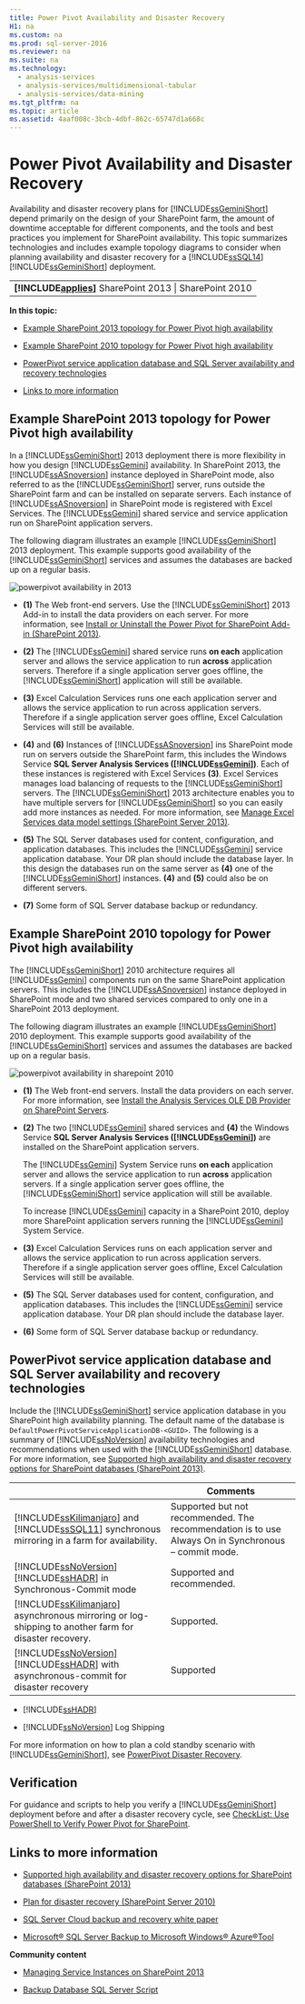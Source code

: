 ```yaml
---
title: Power Pivot Availability and Disaster Recovery
H1: na
ms.custom: na
ms.prod: sql-server-2016
ms.reviewer: na
ms.suite: na
ms.technology: 
  - analysis-services
  - analysis-services/multidimensional-tabular
  - analysis-services/data-mining
ms.tgt_pltfrm: na
ms.topic: article
ms.assetid: 4aaf008c-3bcb-4dbf-862c-65747d1a668c
---
```

# Power Pivot Availability and Disaster Recovery
  Availability and disaster recovery plans for [!INCLUDE[ssGeminiShort](../../Token/Other/ssGeminiShort_md.md)] depend primarily on the design of your SharePoint farm, the amount of downtime acceptable for different components, and the tools and best practices you implement for SharePoint availability. This topic summarizes technologies and includes example topology diagrams to consider when planning availability and disaster recovery for a [!INCLUDE[ssSQL14](../../Token/Other/ssSQL14_md.md)] [!INCLUDE[ssGeminiShort](../../Token/Other/ssGeminiShort_md.md)] deployment.  
  
||  
|-|  
|**[!INCLUDE[applies](../../Token/Other/applies_md.md)]**  SharePoint 2013 &#124; SharePoint 2010|  
  
 **In this topic:**  
  
-   [Example SharePoint 2013 topology for Power Pivot high availability](#bkmk_sharepoint2013)  
  
-   [Example SharePoint 2010 topology for Power Pivot high availability](#bkmk_sharepoint2010)  
  
-   [PowerPivot service application database and SQL Server availability and recovery technologies](#bkmk_sql_server_technologies)  
  
-   [Links to more information](#bkmk_more_resources)  
  
##  <a name="bkmk_sharepoint2013"></a> Example SharePoint 2013 topology for Power Pivot high availability  
 In a [!INCLUDE[ssGeminiShort](../../Token/Other/ssGeminiShort_md.md)] 2013 deployment there is more flexibility in how you design [!INCLUDE[ssGemini](../../Token/Other/ssGemini_md.md)] availability. In SharePoint 2013, the [!INCLUDE[ssASnoversion](../../Token/Other/ssASnoversion_md.md)] instance deployed in SharePoint mode, also referred to as the [!INCLUDE[ssGeminiShort](../../Token/Other/ssGeminiShort_md.md)] server, runs outside the SharePoint farm and can be installed on separate servers. Each instance of [!INCLUDE[ssASnoversion](../../Token/Other/ssASnoversion_md.md)] in SharePoint mode is registered with Excel Services. The [!INCLUDE[ssGemini](../../Token/Other/ssGemini_md.md)] shared service and service application run on SharePoint application servers.  
  
 The following diagram illustrates an example [!INCLUDE[ssGeminiShort](../../Token/Other/ssGeminiShort_md.md)] 2013 deployment. This example supports good availability of the [!INCLUDE[ssGeminiShort](../../Token/Other/ssGeminiShort_md.md)] services and assumes the databases are backed up on a regular basis.  
  
 ![powerpivot availability in 2013](../../Images/Image/ImageNotContaina/ssas_powerpivot_services_2013.png "ssas_powerpivot_services_2013")  
  
-   **\(1\)** The Web front\-end servers. Use the [!INCLUDE[ssGeminiShort](../../Token/Other/ssGeminiShort_md.md)] 2013 Add\-in to install the data providers on each server. For more information, see [Install or Uninstall the Power Pivot for SharePoint Add-in &#40;SharePoint 2013&#41;](../../Topics/TopicNameNotContainA/Install-or-Uninstall-the-Power-Pivot-for-SharePoint-Add-in--SharePoint-2013-.md).  
  
-   **\(2\)** The [!INCLUDE[ssGemini](../../Token/Other/ssGemini_md.md)] shared service runs **on each** application server and allows the service application to run **across** application servers. Therefore if a single application server goes offline, the [!INCLUDE[ssGeminiShort](../../Token/Other/ssGeminiShort_md.md)] application will still be available.  
  
-   **\(3\)** Excel Calculation Services runs one each application server and allows the service application to run across application servers. Therefore if a single application server goes offline, Excel Calculation Services will still be available.  
  
-   **\(4\)** and **\(6\)** Instances of [!INCLUDE[ssASnoversion](../../Token/Other/ssASnoversion_md.md)] ins SharePoint mode run on servers outside the SharePoint farm, this includes the Windows Service **SQL Server Analysis Services \([!INCLUDE[ssGemini](../../Token/Other/ssGemini_md.md)]\)**. Each of these instances is registered with Excel Services **\(3\)**. Excel Services manages load balancing of requests to the [!INCLUDE[ssGeminiShort](../../Token/Other/ssGeminiShort_md.md)] servers. The [!INCLUDE[ssGeminiShort](../../Token/Other/ssGeminiShort_md.md)] 2013 architecture enables you to have multiple servers for [!INCLUDE[ssGeminiShort](../../Token/Other/ssGeminiShort_md.md)] so you can easily add more instances as needed. For more information, see [Manage Excel Services data model settings \(SharePoint Server 2013\)](http://technet.microsoft.com/library/jj219780\(v=office.15\).aspx).  
  
-   **\(5\)** The SQL Server databases used for content, configuration, and application databases. This includes the [!INCLUDE[ssGemini](../../Token/Other/ssGemini_md.md)] service application database. Your DR plan should include the database layer. In this design the databases run on the same server as **\(4\)** one of the [!INCLUDE[ssGeminiShort](../../Token/Other/ssGeminiShort_md.md)] instances. **\(4\)** and **\(5\)** could also be on different servers.  
  
-   **\(7\)** Some form of SQL Server database backup or redundancy.  
  
##  <a name="bkmk_sharepoint2010"></a> Example SharePoint 2010 topology for Power Pivot high availability  
 The [!INCLUDE[ssGeminiShort](../../Token/Other/ssGeminiShort_md.md)] 2010 architecture requires all [!INCLUDE[ssGemini](../../Token/Other/ssGemini_md.md)] components run on the same SharePoint application servers. This includes the [!INCLUDE[ssASnoversion](../../Token/Other/ssASnoversion_md.md)] instance deployed in SharePoint mode and two shared services compared to only one in a SharePoint 2013 deployment.  
  
 The following diagram illustrates an example [!INCLUDE[ssGeminiShort](../../Token/Other/ssGeminiShort_md.md)] 2010 deployment. This example supports good availability of the [!INCLUDE[ssGeminiShort](../../Token/Other/ssGeminiShort_md.md)] services and assumes the databases are backed up on a regular basis.  
  
 ![powerpivot availability in sharepoint 2010](../../Images/Image/ImageNotContaina/ssas_powerpivot_services_2010.png "ssas_powerpivot_services_2010")  
  
-   **\(1\)** The Web front\-end servers. Install the data providers on each server. For more information, see [Install the Analysis Services OLE DB Provider on SharePoint Servers](assetId:///2c62daf9-1f2d-4508-a497-af62360ee859).  
  
-   **\(2\)** The two [!INCLUDE[ssGemini](../../Token/Other/ssGemini_md.md)] shared services and **\(4\)** the Windows Service **SQL Server Analysis Services \([!INCLUDE[ssGemini](../../Token/Other/ssGemini_md.md)]\)** are installed on the SharePoint application servers.  
  
     The [!INCLUDE[ssGemini](../../Token/Other/ssGemini_md.md)] System Service runs **on each** application server and allows the service application to run **across** application servers. If a single application server goes offline, the [!INCLUDE[ssGeminiShort](../../Token/Other/ssGeminiShort_md.md)] service application will still be available.  
  
     To increase [!INCLUDE[ssGemini](../../Token/Other/ssGemini_md.md)] capacity in a SharePoint 2010, deploy more SharePoint application servers running the [!INCLUDE[ssGemini](../../Token/Other/ssGemini_md.md)] System Service.  
  
-   **\(3\)** Excel Calculation Services runs on each application server and allows the service application to run across application servers. Therefore if a single application server goes offline, Excel Calculation Services will still be available.  
  
-   **\(5\)** The SQL Server databases used for content, configuration, and application databases. This includes the [!INCLUDE[ssGemini](../../Token/Other/ssGemini_md.md)] service application database. Your DR plan should include the database layer.  
  
-   **\(6\)** Some form of SQL Server database backup or redundancy.  
  
##  <a name="bkmk_sql_server_technologies"></a> PowerPivot service application database and SQL Server availability and recovery technologies  
 Include the [!INCLUDE[ssGeminiShort](../../Token/Other/ssGeminiShort_md.md)] service application database in you SharePoint high availability planning. The default name of the database is `DefaultPowerPivotServiceApplicationDB-<GUID>`. The following is a summary of [!INCLUDE[ssNoVersion](../../Token/Other/ssNoVersion_md.md)] availability technologies and recommendations when used with the [!INCLUDE[ssGeminiShort](../../Token/Other/ssGeminiShort_md.md)] database. For more information, see [Supported high availability and disaster recovery options for SharePoint databases \(SharePoint 2013\)](http://technet.microsoft.com/library/jj841106.aspx).  
  
||Comments|  
|-|--------------|  
|[!INCLUDE[ssKilimanjaro](../../Token/Other/ssKilimanjaro_md.md)] and [!INCLUDE[ssSQL11](../../Token/Other/ssSQL11_md.md)] synchronous mirroring in a farm for availability.|Supported but not recommended. The recommendation is to use Always On in Synchronous – commit mode.|  
|[!INCLUDE[ssNoVersion](../../Token/Other/ssNoVersion_md.md)] [!INCLUDE[ssHADR](../../Token/Other/ssHADR_md.md)] in Synchronous\-Commit mode|Supported and recommended.|  
|[!INCLUDE[ssKilimanjaro](../../Token/Other/ssKilimanjaro_md.md)] asynchronous mirroring or log\-shipping to another farm for disaster recovery.|Supported.|  
|[!INCLUDE[ssNoVersion](../../Token/Other/ssNoVersion_md.md)] [!INCLUDE[ssHADR](../../Token/Other/ssHADR_md.md)] with asynchronous\-commit for disaster recovery|Supported|  
  
-   [!INCLUDE[ssHADR](../../Token/Other/ssHADR_md.md)]  
  
-   [!INCLUDE[ssNoVersion](../../Token/Other/ssNoVersion_md.md)] Log Shipping  
  
 For more information on how to plan a cold standby scenario with [!INCLUDE[ssGeminiShort](../../Token/Other/ssGeminiShort_md.md)], see [PowerPivot Disaster Recovery](http://social.technet.microsoft.com/wiki/contents/articles/22137.sharepoint-powerpivot-disaster-recovery.aspx).  
  
## Verification  
 For guidance and scripts to help you verify a [!INCLUDE[ssGeminiShort](../../Token/Other/ssGeminiShort_md.md)] deployment before and after a disaster recovery cycle, see [CheckList: Use PowerShell to Verify Power Pivot for SharePoint](../Topic/CheckList:%20Use%20PowerShell%20to%20Verify%20Power%20Pivot%20for%20SharePoint.md).  
  
##  <a name="bkmk_more_resources"></a> Links to more information  
  
-   [Supported high availability and disaster recovery options for SharePoint databases \(SharePoint 2013\)](http://technet.microsoft.com/library/jj841106.aspx)  
  
-   [Plan for disaster recovery \(SharePoint Server 2010\)](http://technet.microsoft.com/library/ff628971\(v=office.14\).aspx)  
  
-   [SQL Server Cloud backup and recovery white paper](http://www.microsoft.com/server-cloud/solutions/cloud-backup-recovery.aspx?WT.srch=1&WT.mc_ID=SEM_BING_USEvergreenSearch_Unassigned&CR_CC=Unassigned#fbid=RjU2Nbzu2dT)  
  
-   [Microsoft® SQL Server Backup to Microsoft Windows® Azure®Tool](http://www.microsoft.com/download/details.aspx?id=40740)  
  
 **Community content**  
  
-   [Managing Service Instances on SharePoint 2013](http://www.petri.co.il/manage-service-instances-sharepoint-2013.htm)  
  
-   [Backup Database SQL Server Script](http://megaupl0ad.net/free/backup%20database%20sql%20server%20script)  
  
  